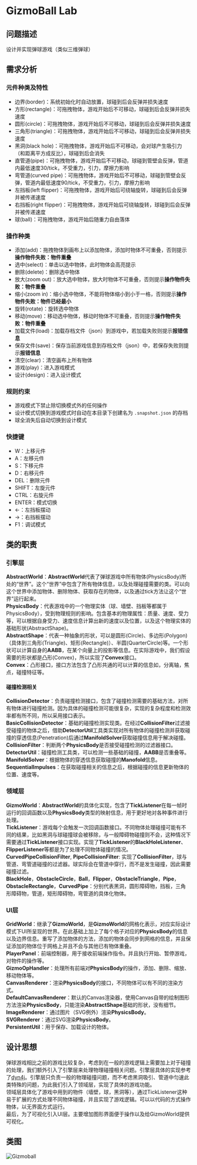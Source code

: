 # GizmoBall Lab
## 问题描述
设计并实现弹球游戏（类似三维弹球）
## 需求分析
### 元件种类及特性
- 边界(border)：系统初始化时自动放置，球碰到后会反弹并损失速度
- 方形(rectangle)：可拖拽物体，游戏开始后不可移动，球碰到后会反弹并损失速度
- 圆形(circle)：可拖拽物体，游戏开始后不可移动，球碰到后会反弹并损失速度
- 三角形(triangle)：可拖拽物体，游戏开始后不可移动，球碰到后会反弹并损失速度
- 黑洞(black hole)：可拖拽物体，游戏开始后不可移动，会对球产生吸引力（和距离平方成反比），球碰到后会消失
- 直管道(pipe)：可拖拽物体，游戏开始后不可移动，球碰到管壁会反弹，管道内最低速度30/tick，不受重力，引力，摩擦力影响
- 弯管道(curved pipe)：可拖拽物体，游戏开始后不可移动，球碰到管壁会反弹，管道内最低速度90/tick，不受重力，引力，摩擦力影响
- 左挡板(left flipper)：可拖拽物体，游戏开始后可绕轴旋转，球碰到后会反弹并被传递速度
- 右挡板(right flipper)：可拖拽物体，游戏开始后可绕轴旋转，球碰到后会反弹并被传递速度
- 球(ball)：可拖拽物体，游戏开始后随重力自由落体
### 操作种类
- 添加(add)：拖拽物体到画布上以添加物体，添加时物体不可重叠，否则提示**操作物件失败：物件重叠**
- 选中(select)：单击以选中物体，此时物体会高亮提示
- 删除(delete)：删除选中物体
- 放大(zoom out)：放大选中物体，放大时物体不可重叠，否则提示**操作物件失败：物件重叠**
- 缩小(zoom in)：缩小选中物体，不能将物体缩小到小于一格，否则提示**操作物件失败：物件已经最小**
- 旋转(rotate)：旋转选中物体
- 移动(move)：移动选中物体，移动时物体不可重叠，否则提示**操作物件失败：物件重叠**
- 加载文件(load)：加载存档文件（json）到游戏中，若加载失败则提示**报错信息**
- 保存文件(save)：保存当前游戏信息到存档文件（json）中，若保存失败则提示**报错信息**
- 清空(clear)：清空画布上所有物体
- 游戏(play)：进入游戏模式
- 设计(design)：进入设计模式
### 规则约束
- 游戏模式下禁止除切换模式外的任何操作
- 设计模式切换到游戏模式时自动在本目录下创建名为 `.snapshot.json` 的存档
- 球全消失后自动切换到设计模式
### 快捷键
- W：上移元件
- A：左移元件
- S：下移元件
- D：右移元件
- DEL：删除元件
- SHIFT：左旋元件
- CTRL：右旋元件
- ENTER：模式切换
- <-：左挡板摆动
- ->：右挡板摆动
- F1：调试模式
## 类的职责
### 引擎层
**AbstractWorld**：**AbstractWorld**代表了弹球游戏中所有物体(PhysicsBody)所处的“世界”。这个“世界”中包含了所有物体信息，以及处理碰撞需要的类。可以向这个世界中添加物体、删除物体、获取存在的物体，以及通过tick方法让这个“世界”运行起来。  
**PhysicsBody**：代表游戏中的一个物理实体（球、墙壁、挡板等都属于PhysicsBody），受到物理规则的影响。包含基本的物理属性：质量、速度、受力等，可以根据自身受力、速度信息计算出新的速度以及位置，以及这个物理实体的基础形状(AbstractShape)。  
**AbstractShape**：代表一种抽象的形状，可以是圆形(Circle)、多边形(Polygon)（具体到三角形(Triangle)、矩形(Rectangle)）、半圆(QuarterCircle)等。一个形状可以计算自身的**AABB**，在某个向量上的投影等信息。在实际游戏中，我们假设需要的形状都是凸形(Convex)，所以实现了**Convex**接口。  
**Convex**：凸形接口，接口方法包含了凸形共通的可以计算的信息如，分离轴，焦点，碰撞特征等。  
#### 碰撞检测相关
**CollisionDetector**：负责碰撞检测接口，包含了碰撞检测需要的基础方法，对所有物体进行碰撞检测。因为具体的碰撞检测可能很复杂，实现的复杂程度和检测效率都有所不同，所以采用接口表示。   
**BasicCollisionDetector**：基础的碰撞检测实现类。在经过**CollisionFilter**过滤接受碰撞的物体之后，借助**DetectorUtil**工具类实现对所有物体的碰撞检测并获取碰撞的穿透信息(Penetration)后通过**ManifoldSolver**获取碰撞信息用于解决碰撞。  
**CollisionFilter**：判断两个**PhysicsBody**是否接受碰撞检测的过滤器接口。  
**DetectorUtil**：碰撞检测工具类，可以检测一些基础的碰撞，**AABB**是否重叠等。  
**ManifoldSolver**：根据物体的穿透信息获取碰撞的**Manofold**信息。  
**SequentialImpulses**：在获取碰撞相关的信息之后，根据碰撞的信息更新物体的位置、速度等。  

### 领域层
**GizmoWorld**：**AbstractWorld**的具体化实现，包含了**TickListener**在每一帧时运行的回调函数以及**PhysicsBody**类型的映射信息，用于更好地对各种事件进行处理。  
**TickListener**：游戏每个会触发一次回调函数接口。不同物体处理碰撞可能有不同的结果，比如黑洞与球碰撞球会被移除，与一般障碍物碰撞则不会，这种情况下需要通过**TickListener**接口实现。实现了**TickListener**的**BlackHoleListener**、**FlipperListener**等都是为了处理不同物体碰撞的情况。  
**CurvedPipeCollisionFilter**, **PipeCollisionFilter**: 实现了**CollisionFilter**，球与管道、弯管道碰撞的过滤器。球实际会在管道中穿行，而不是发生碰撞，因此需要碰撞过滤。  
**BlackHole**，**ObstacleCircle**，**Ball**，**Flipper**，**ObstacleTriangle**，**Pipe**，**ObstacleRectangle**，**CurvedPipe**：分别代表黑洞，圆形障碍物，挡板，三角形障碍物，管道，矩形障碍物，弯管道的具体化物体。  

### UI层
**GridWorld**：继承了**GizmoWorld**，是**GizmoWorld**的网格化表示，对应实际设计模式下UI所呈现的世界。在此基础上加上了每个格子对应的**PhysicsBody**的信息以及边界信息。重写了添加物体的方法，添加的物体会同步到网格的信息，并且保证添加的物体位于网格上并且不会与其他已有物体重叠。  
**PlayerPanel**：前端控制器，用于接收前端操作指令。并且执行开始、暂停游戏，对物件的操作等。  
**GizmoOpHandler**：处理所有前端对**PhysicsBody**的操作，添加、删除、缩放、移动物体等。  
**CanvasRenderer**：渲染**PhysicsBody**的接口，不同物体可以有不同的渲染方式。  
**DefaultCanvasRenderer**：默认的Canvas渲染器，使用Canvas自带的绘制图形方法渲染**PhysicsBody**，只能渲染**AbstractShape**基础的形状，没有细节。  
**ImageRenderer**：通过图片（SVG例外）渲染**PhysicsBody**。  
**SVGRenderer**：通过SVG渲染**PhysicsBody**。  
**PersistentUtil**：用于保存、加载设计的物体。  

## 设计思想
弹球游戏相比之前的游戏比较复杂，考虑到在一般的游戏逻辑上需要加上对于碰撞的处理，我们额外引入了引擎层来处理物理碰撞相关问题。引擎层具体的实现参考了[dyn4j](https://github.com/dyn4j/dyn4j)。引擎层只负责一般的物理碰撞问题，而不考虑黑洞吸引、管道中匀速此类特殊的问题，为此我们引入了领域层，实现了具体的游戏功能。  
领域层具体化了游戏中用到的物件（墙壁，球，黑洞等），通过TickListener这种易于扩展的方式处理不同物体碰撞，并且实现了游戏逻辑。可以以代码的方式操作物体，以无界面方式运行。  
最后，为了可视化引入UI层。主要增加图形界面便于操作以及给GizmoWorld提供可视化。  
## 类图
![Gizmoball](https://fastly.jsdelivr.net/gh/D-Sketon/blog-img/Gizmoball_ClassModel.png)
